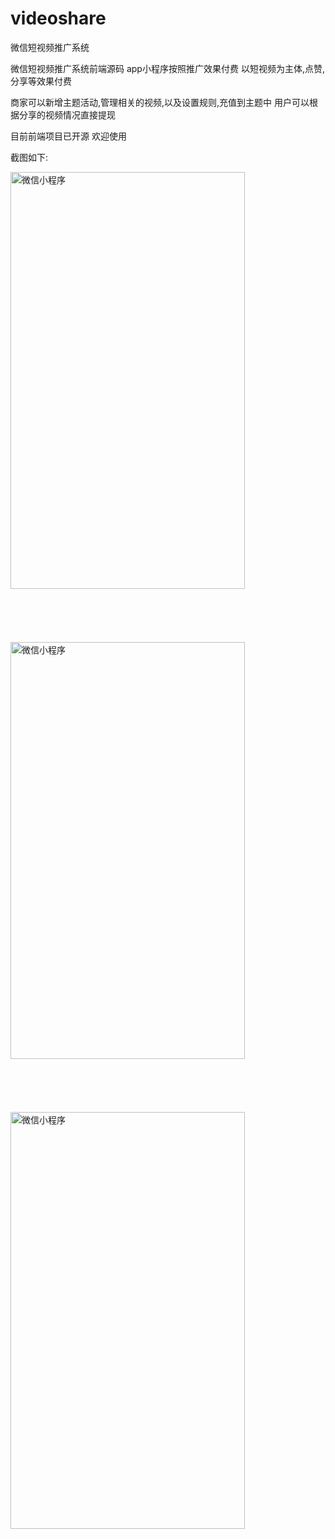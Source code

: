 # videoshare
微信短视频推广系统

微信短视频推广系统前端源码 
app小程序按照推广效果付费 
以短视频为主体,点赞,分享等效果付费

商家可以新增主题活动,管理相关的视频,以及设置规则,充值到主题中
用户可以根据分享的视频情况直接提现



目前前端项目已开源 欢迎使用

截图如下:


<img src="https://user-images.githubusercontent.com/8957847/139211812-a3a317b4-b758-468a-9462-f0d7cbbe4751.jpg" width="375" height="667" alt="微信小程序"/><br/>
<br/><br/><br/><br/><br/>
<img src="https://user-images.githubusercontent.com/8957847/139211830-380b410f-ca39-4dee-bd23-84b88c7782d0.jpg" width="375" height="667" alt="微信小程序"/><br/>
<br/><br/><br/><br/><br/>
<img src="https://user-images.githubusercontent.com/8957847/139211844-d880a084-bead-455c-af3f-eac56c61d498.jpg" width="375" height="667" alt="微信小程序"/><br/>
<br/><br/><br/><br/><br/>
